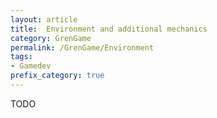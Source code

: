 ```yaml
---
layout: article
title:  Environment and additional mechanics
category: GrenGame
permalink: /GrenGame/Environment
tags:
- Gamedev
prefix_category: true
---
```


TODO
